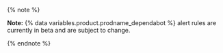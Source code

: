 {% note %}

**Note:** {% data variables.product.prodname_dependabot %} alert rules are currently in beta and are subject to change.

{% endnote %}
